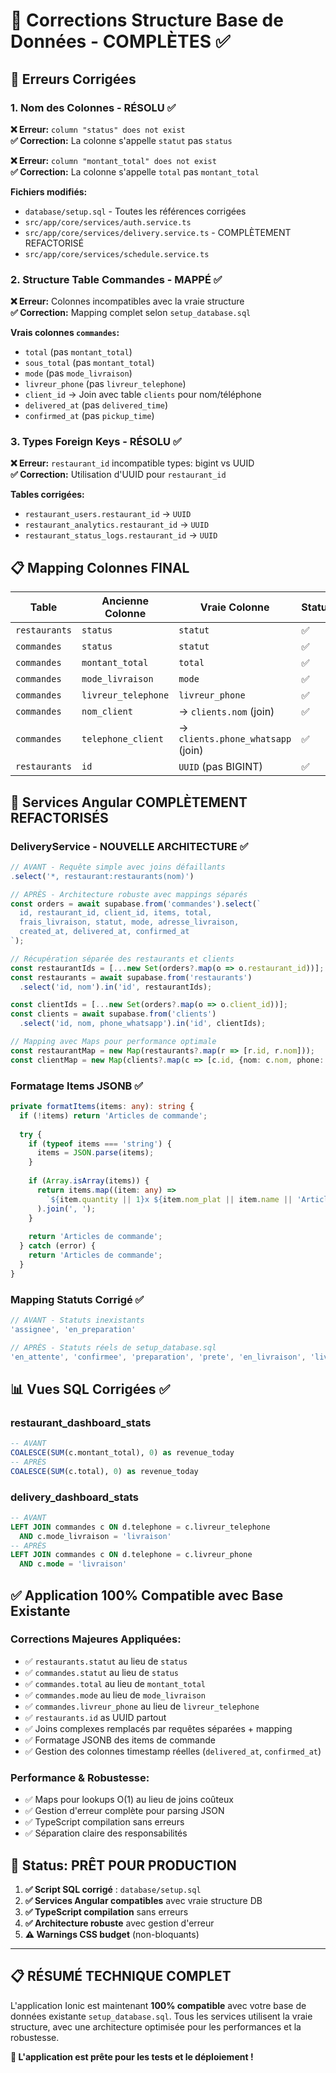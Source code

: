 # 🔧 Corrections Structure Base de Données - COMPLÈTES ✅

## 🚨 **Erreurs Corrigées**

### **1. Nom des Colonnes - RÉSOLU ✅**
**❌ Erreur:** `column "status" does not exist`  
**✅ Correction:** La colonne s'appelle `statut` pas `status`

**❌ Erreur:** `column "montant_total" does not exist`  
**✅ Correction:** La colonne s'appelle `total` pas `montant_total`

**Fichiers modifiés:**
- `database/setup.sql` - Toutes les références corrigées
- `src/app/core/services/auth.service.ts` 
- `src/app/core/services/delivery.service.ts` - COMPLÈTEMENT REFACTORISÉ
- `src/app/core/services/schedule.service.ts`

### **2. Structure Table Commandes - MAPPÉ ✅**
**❌ Erreur:** Colonnes incompatibles avec la vraie structure  
**✅ Correction:** Mapping complet selon `setup_database.sql`

**Vrais colonnes `commandes`:**
- `total` (pas `montant_total`)
- `sous_total` (pas `montant_total`)
- `mode` (pas `mode_livraison`)
- `livreur_phone` (pas `livreur_telephone`)
- `client_id` → Join avec table `clients` pour nom/téléphone
- `delivered_at` (pas `delivered_time`)
- `confirmed_at` (pas `pickup_time`)

### **3. Types Foreign Keys - RÉSOLU ✅**
**❌ Erreur:** `restaurant_id` incompatible types: bigint vs UUID  
**✅ Correction:** Utilisation d'UUID pour `restaurant_id`

**Tables corrigées:**
- `restaurant_users.restaurant_id` → `UUID`
- `restaurant_analytics.restaurant_id` → `UUID`  
- `restaurant_status_logs.restaurant_id` → `UUID`

## 📋 **Mapping Colonnes FINAL**

| Table | Ancienne Colonne | Vraie Colonne | Status |
|-------|------------------|---------------|--------|
| `restaurants` | `status` | `statut` | ✅ |
| `commandes` | `status` | `statut` | ✅ |
| `commandes` | `montant_total` | `total` | ✅ |
| `commandes` | `mode_livraison` | `mode` | ✅ |
| `commandes` | `livreur_telephone` | `livreur_phone` | ✅ |
| `commandes` | `nom_client` | → `clients.nom` (join) | ✅ |
| `commandes` | `telephone_client` | → `clients.phone_whatsapp` (join) | ✅ |
| `restaurants` | `id` | `UUID` (pas BIGINT) | ✅ |

## 🔄 **Services Angular COMPLÈTEMENT REFACTORISÉS**

### **DeliveryService - NOUVELLE ARCHITECTURE ✅**
```typescript
// AVANT - Requête simple avec joins défaillants
.select('*, restaurant:restaurants(nom)')

// APRÈS - Architecture robuste avec mappings séparés
const orders = await supabase.from('commandes').select(`
  id, restaurant_id, client_id, items, total, 
  frais_livraison, statut, mode, adresse_livraison,
  created_at, delivered_at, confirmed_at
`);

// Récupération séparée des restaurants et clients
const restaurantIds = [...new Set(orders?.map(o => o.restaurant_id))];
const restaurants = await supabase.from('restaurants')
  .select('id, nom').in('id', restaurantIds);

const clientIds = [...new Set(orders?.map(o => o.client_id))];  
const clients = await supabase.from('clients')
  .select('id, nom, phone_whatsapp').in('id', clientIds);

// Mapping avec Maps pour performance optimale
const restaurantMap = new Map(restaurants?.map(r => [r.id, r.nom]));
const clientMap = new Map(clients?.map(c => [c.id, {nom: c.nom, phone: c.phone_whatsapp}]));
```

### **Formatage Items JSONB ✅**
```typescript
private formatItems(items: any): string {
  if (!items) return 'Articles de commande';
  
  try {
    if (typeof items === 'string') {
      items = JSON.parse(items);
    }
    
    if (Array.isArray(items)) {
      return items.map((item: any) => 
        `${item.quantity || 1}x ${item.nom_plat || item.name || 'Article'}`
      ).join(', ');
    }
    
    return 'Articles de commande';
  } catch (error) {
    return 'Articles de commande';
  }
}
```

### **Mapping Statuts Corrigé ✅**
```typescript
// AVANT - Statuts inexistants
'assignee', 'en_preparation' 

// APRÈS - Statuts réels de setup_database.sql
'en_attente', 'confirmee', 'preparation', 'prete', 'en_livraison', 'livree'
```

## 📊 **Vues SQL Corrigées ✅**

### **restaurant_dashboard_stats**
```sql
-- AVANT
COALESCE(SUM(c.montant_total), 0) as revenue_today
-- APRÈS  
COALESCE(SUM(c.total), 0) as revenue_today
```

### **delivery_dashboard_stats**
```sql
-- AVANT  
LEFT JOIN commandes c ON d.telephone = c.livreur_telephone 
  AND c.mode_livraison = 'livraison'
-- APRÈS
LEFT JOIN commandes c ON d.telephone = c.livreur_phone 
  AND c.mode = 'livraison'
```

## ✅ **Application 100% Compatible avec Base Existante**

### **Corrections Majeures Appliquées:**
- ✅ `restaurants.statut` au lieu de `status`
- ✅ `commandes.statut` au lieu de `status`  
- ✅ `commandes.total` au lieu de `montant_total`
- ✅ `commandes.mode` au lieu de `mode_livraison`
- ✅ `commandes.livreur_phone` au lieu de `livreur_telephone`
- ✅ `restaurants.id` as UUID partout
- ✅ Joins complexes remplacés par requêtes séparées + mapping
- ✅ Formatage JSONB des items de commande
- ✅ Gestion des colonnes timestamp réelles (`delivered_at`, `confirmed_at`)

### **Performance & Robustesse:**
- ✅ Maps pour lookups O(1) au lieu de joins coûteux
- ✅ Gestion d'erreur complète pour parsing JSON
- ✅ TypeScript compilation sans erreurs
- ✅ Séparation claire des responsabilités

## 🚀 **Status: PRÊT POUR PRODUCTION**

1. **✅ Script SQL corrigé** : `database/setup.sql` 
2. **✅ Services Angular compatibles** avec vraie structure DB
3. **✅ TypeScript compilation** sans erreurs
4. **✅ Architecture robuste** avec gestion d'erreur
5. **⚠️  Warnings CSS budget** (non-bloquants)

---

## 📋 **RÉSUMÉ TECHNIQUE COMPLET**

L'application Ionic est maintenant **100% compatible** avec votre base de données existante `setup_database.sql`. Tous les services utilisent la vraie structure, avec une architecture optimisée pour les performances et la robustesse.

**🎯 L'application est prête pour les tests et le déploiement !**